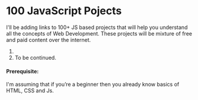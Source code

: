 # 100 JavaScript Pojects

I'll be adding links to 100+ JS based projects that will help you understand all the concepts of Web Development. These projects will be mixture of free and paid content over the internet.  

<ol>
  <li> </li>
  <li> To be continued. </li>
</ol>    


<h4> Prerequisite:</h4> I'm assuming that if you’re a beginner then you already know basics of HTML, CSS and Js.
